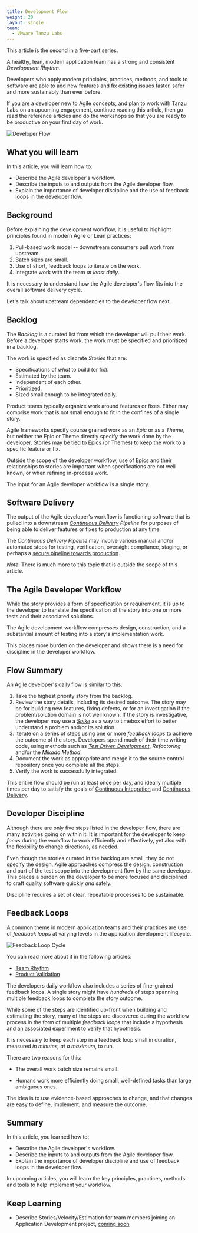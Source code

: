 ```yaml
---
title: Development Flow
weight: 20
layout: single
team:
  - VMware Tanzu Labs
---
```

This article is the second in a five-part series.

A healthy, lean, modern application team has a strong and consistent
*Development Rhythm*.

Developers who apply modern principles, practices, 
methods, and tools to software are able to 
add new features and fix existing issues faster, 
safer and more sustainably than ever before.
 
If you are a developer new to Agile concepts,
and plan to work with Tanzu Labs on an upcoming
engagement,
continue reading this article,
then go read the reference articles and do the workshops 
so that you are ready to be productive on your 
first day of work.

![Developer Flow](/images/outcomes/application-development-rhythm/developer-flow-programmer.jpg)

## What you will learn

In this article, you will learn how to:

-   Describe the Agile developer's workflow.
-   Describe the inputs to and outputs from the Agile developer flow.
-   Explain the importance of developer discipline and the use of
    feedback loops in the developer flow.

## Background

Before explaining the development workflow,
it is useful to highlight principles found in modern Agile or Lean
practices:

1. Pull-based work model -- downstream consumers pull work from upstream.
1. Batch sizes are small.
1. Use of short, feedback loops to iterate on the work.
1. Integrate work with the team *at least daily*.

It is necessary to understand how the Agile developer's flow fits into
the overall software delivery cycle.

Let's talk about upstream dependencies to the developer flow next.

## Backlog

The *Backlog* is a curated list from which the developer will pull their
work.
Before a developer starts work,
the work must be specified and prioritized in a backlog.


The work is specified as discrete *Stories* that are:

- Specifications of *what* to build (or fix).
- Estimated by the team.
- Independent of each other.
- Prioritized.
- Sized small enough to be integrated daily.

Product teams typically organize work around features or fixes.
Either may comprise work that is not small enough 
to fit in the confines of a single story.

Agile frameworks specify course grained work as an *Epic* or 
as a *Theme*, but neither the Epic or Theme directly specify 
the work done by the developer.
Stories may be tied to Epics (or Themes) to keep the work to
a specific feature or fix.

Outside the scope of the developer workflow,
use of Epics and their relationships to stories are important when
specifications are not well known,
or when refining in-process work.

The input for an Agile developer workflow is a single story.

## Software Delivery

The output of the Agile developer's workflow is functioning software
that is pulled into a downstream
*[Continuous Delivery](https://tanzu.vmware.com/developer/guides/ci-cd/ci-cd-what-is/#what-is-cd)*
*Pipeline* for purposes of being able to deliver features or fixes to
production at any time.

The *Continuous Delivery Pipeline* may involve various manual and/or
automated steps for testing,
verification,
oversight compliance,
staging,
or perhaps a
[secure pipeline towards production](https://www.thoughtworks.com/insights/articles/towards-a-secure-path-to-production).

*Note*:
There is much more to this topic that is outside the scope of this
article.

## The Agile Developer Workflow

While the story provides a form of specification or requirement,
it is up to the developer to translate the specification of the story
into one or more tests and their associated solutions.

The Agile development workflow compresses design,
construction,
and a substantial amount of testing into a story's implementation work.

This places more burden on the developer and shows there is a 
need for discipline in the developer workflow.

## Flow Summary

An Agile developer's daily flow is similar to this:

1.  Take the highest priority story from the backlog.
1.  Review the story details, including its desired outcome.
    The story may be for building new features,
    fixing defects,
    or for an investigation if the problem/solution domain 
    is not well known.
    If the story is investigative,
    the developer may use a
    *[Spike](https://www.leadingagile.com/2016/09/whats-a-spike-who-should-enter-it-how-to-word-it/)*
    as a way to timebox effort to better understand a problem and/or its
    solution.
1.  Iterate on a series of steps using one or more *feedback loops* to
    achieve the outcome of the story.
    Developers spend much of their time writing code,
    using methods such as
    [*Test Driven Development*](../../application-development/test-driven-development/),
    *Refactoring* and/or the *Mikado Method*.
1.  Document the work as appropriate and merge it to the source control
    repository once you complete all the steps.
1.  Verify the work is successfully integrated.

This entire flow should be run at least once per day,
and ideally multiple times per day to satisfy the goals of
[Continuous Integration](https://martinfowler.com/articles/continuousIntegration.html) and
[Continuous Delivery](https://martinfowler.com/bliki/ContinuousDelivery.html).

## Developer Discipline

Although there are only five steps listed in the developer flow,
there are many activities going on within it.
It is important for the developer to keep *focus* during the workflow to
work efficiently and effectively,
yet also with the flexibility to change directions,
as needed.

Even though the stories curated in the backlog are small,
they do not specify the design.
Agile approaches compress the design,
construction and part of the test scope into the development flow by the
same developer.
This places a burden on the developer to be more focused and disciplined
to craft quality software quickly *and* safely.

Discipline requires a set of clear,
repeatable processes to be sustainable.

## Feedback Loops

A common theme in modern application teams and their practices are use
of *feedback loops* at varying levels in the application development
lifecycle.

![Feedback Loop Cycle](/images/outcomes/application-development-rhythm/feedback-loop.jpeg)

You can read more about it in the following articles:

- [Team Rhythm](https://tanzu.vmware.com/developer/outcomes/application-development/team-rhythm/)
- [Product Validation](https://tanzu.vmware.com/developer/outcomes/application-development/product-validation/)

The developers daily workflow also includes a series of fine-grained
feedback loops.
A single story might have *hundreds* of steps spanning multiple feedback
loops to complete the story outcome.

While some of the steps are identified up-front when building and
estimating the story,
many of the steps are discovered during the workflow process
in the form of multiple *feedback loops* that include a hypothesis and
an associated experiment to verify that hypothesis.

It is necessary to keep each step in a feedback loop small in duration,
measured *in minutes, at a maximum*, to run.

There are two reasons for this:

-   The overall work batch size remains small.

-   Humans work more efficiently doing small, well-defined tasks than
    large ambiguous ones.

The idea is to use evidence-based approaches to change,
and that changes are easy to define,
implement,
and measure the outcome.

## Summary

In this article, you learned how to:

-   Describe the Agile developer's workflow.
-   Describe the inputs to and outputs from the Agile developer flow.
-   Explain the importance of developer discipline and use of feedback
    loops in the developer flow.

In upcoming articles,
you will learn the key principles,
practices,
methods and tools to help implement your workflow.

## Keep Learning

- Describe Stories/Velocity/Estimation for team members joining an Application Development project,
[coming soon](https://github.com/vmware-tanzu/tanzu-dev-portal/issues/994)
